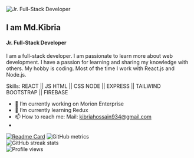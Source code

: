 ![Jr. Full-Stack Developer](https://avatars.githubusercontent.com/u/96879216?v=4)
## I am Md.Kibria
#### Jr. Full-Stack Developer

I am a full-stack developer. I am passionate to learn more about web development. I have a passion for learning and sharing my knowledge with others. My hobby is coding. Most of the time I work with React.js and Node.js. 

Skills:  REACT || JS HTML || CSS 
         NODE || EXPRESS || TAILWIND 
         BOOTSTRAP || FIREBASE

- 🔭 I’m currently working on Morion Enterprise 
- 🌱 I’m currently learning Redux 
- 📫 How to reach me: Mail: kibriahossain934@gmail.com 
- 
[![Readme Card](https://github-readme-stats.vercel.app/api/pin/?username=anuraghazra&repo=github-readme-stats)](https://github.com/anuraghazra/github-readme-stats)
![GitHub metrics](https://metrics.lecoq.io/Kibria934)  
![GitHub streak stats](https://github-readme-streak-stats.herokuapp.com/?user=Kibria934)  
![Profile views](https://gpvc.arturio.dev/Kibria934)  
